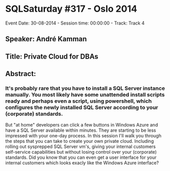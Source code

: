 # SQLSaturday #317 - Oslo 2014
Event Date: 30-08-2014 - Session time: 00:00:00 - Track: Track 4
## Speaker: André Kamman
## Title: Private Cloud for DBAs
## Abstract:
### It's probably rare that you have to install a SQL Server instance manually. You most likely have some unattended install scripts ready and perhaps even a script, using powershell, which configures the newly installed SQL Server according to your (corporate) standards.

But "at home" developers can click a few buttons in Windows Azure and have a SQL Server available within minutes. They are starting to be less impressed with your one-day process. In this session I'll walk you through the steps that you can take to create your own private cloud. Including rolling out sysprepped SQL Server vm's, giving your internal customers self-service capabilities but without losing control over your (corporate) standards. Did you know that you can even get a user interface for your internal customers which looks exacly like the Windows Azure interface?
